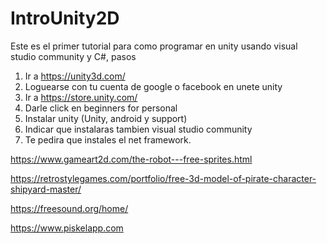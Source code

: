 # IntroUnity2D

Este es el primer tutorial para como programar en unity usando visual studio community y C#, pasos

1. Ir a https://unity3d.com/
2. Loguearse con tu cuenta de google o facebook en unete unity
3. Ir a https://store.unity.com/
4. Darle click en beginners for personal
5. Instalar unity (Unity, android y support)
6. Indicar que instalaras tambien visual studio community
7. Te pedira que instales el net framework.

https://www.gameart2d.com/the-robot---free-sprites.html

https://retrostylegames.com/portfolio/free-3d-model-of-pirate-character-shipyard-master/

https://freesound.org/home/

https://www.piskelapp.com

